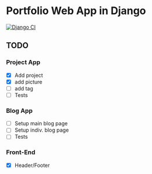 # Portfolio Web App in Django

[![Django CI](https://github.com/MikeSpa/portfolio/actions/workflows/django.yml/badge.svg)](https://github.com/MikeSpa/portfolio/actions/workflows/django.yml)



## TODO

### Project App

- [x] Add project 
- [x] add picture
- [ ] add tag
- [ ] Tests

### Blog App
- [ ] Setup main blog page  
- [ ] Setup indiv. blog page
- [ ] Tests

### Front-End
- [x] Header/Footer